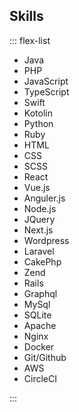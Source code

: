 Skills
---

::: flex-list

- Java
- PHP
- JavaScript
- TypeScript
- Swift
- Kotolin
- Python
- Ruby
- HTML
- CSS
- SCSS
- React
- Vue.js
- Anguler.js
- Node.js
- JQuery
- Next.js
- Wordpress
- Laravel
- CakePhp
- Zend
- Rails
- Graphql
- MySql
- SQLite
- Apache
- Nginx
- Docker
- Git/Github
- AWS
- CircleCI

:::